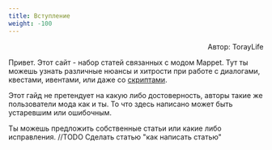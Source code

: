 ```yaml
---
title: Вступление
weight: -100
---
```

<p align="right">Автор: TorayLife</p>

Привет. Этот сайт - набор статей связанных с модом Mappet.
Тут ты можешь узнать различные нюансы и хитрости при работе с
диалогами, квестами, ивентами, или даже со [скриптами](/Scripting/).

Этот гайд не претендует на какую либо достоверность, авторы такие же
пользователи мода как и ты. То что здесь написано может быть устаревшим
или ошибочным.

Ты можешь предложить собственные статьи или какие либо исправления.
//TODO Сделать статью "как написать статью"
